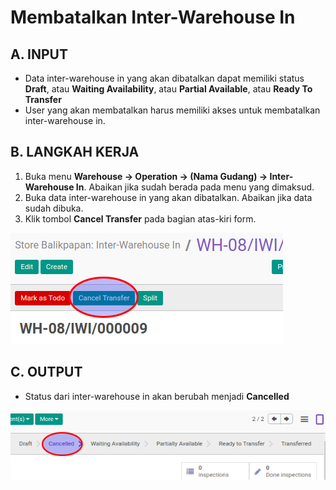 # Membatalkan Inter-Warehouse In

## A. INPUT

* Data inter-warehouse in yang akan dibatalkan dapat memiliki status **Draft**, atau **Waiting Availability**, atau **Partial Available**, atau **Ready To Transfer**
* User yang akan membatalkan harus memiliki akses untuk membatalkan inter-warehouse in.

## B. LANGKAH KERJA

1. Buka menu **Warehouse -> Operation -> (Nama Gudang) -> Inter-Warehouse In**. Abaikan jika sudah berada
pada menu yang dimaksud.
2. Buka data inter-warehouse in yang akan dibatalkan. Abaikan jika data sudah dibuka.
3. Klik tombol **Cancel Transfer** pada bagian atas-kiri form.

![](../../img/interwarehouse-in/tombol-cancel.png)

## C. OUTPUT

* Status dari inter-warehouse in akan berubah menjadi **Cancelled**

![](../../img/interwarehouse-in/status-cancel.png)


